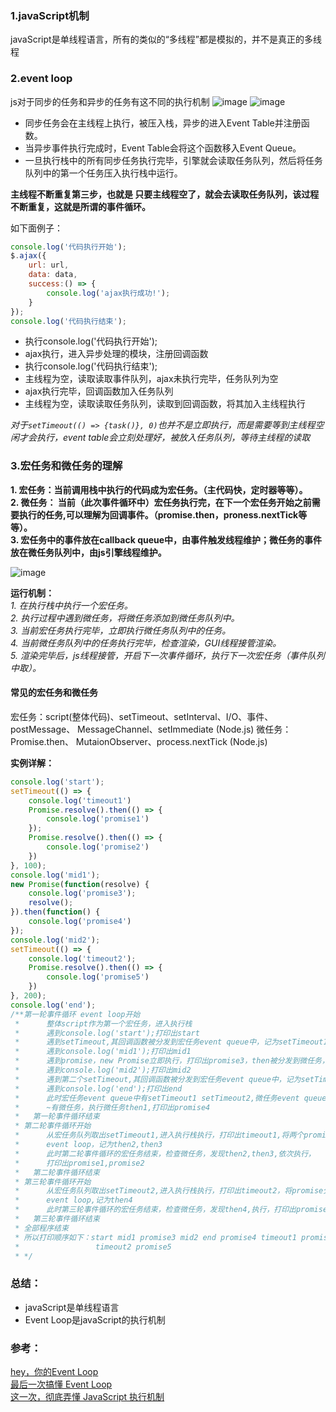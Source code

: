 ### 1.javaScript机制
javaScript是单线程语言，所有的类似的“多线程”都是模拟的，并不是真正的多线程

### 2.event loop

js对于同步的任务和异步的任务有这不同的执行机制
![image](https://user-images.githubusercontent.com/16349885/61018142-5e285900-a3c8-11e9-812c-fa9e171ddf5c.png)
![image](https://user-images.githubusercontent.com/16349885/61018234-a3e52180-a3c8-11e9-8236-edf392b52b38.png)

- 同步任务会在主线程上执行，被压入栈，异步的进入Event Table并注册函数。
- 当异步事件执行完成时，Event Table会将这个函数移入Event Queue。
- 一旦执行栈中的所有同步任务执行完毕，引擎就会读取任务队列，然后将任务队列中的第一个任务压入执行栈中运行。

**主线程不断重复第三步，也就是 只要主线程空了，就会去读取任务队列，该过程不断重复，这就是所谓的事件循环。**

如下面例子：
``` javaScript
console.log('代码执行开始');
$.ajax({
    url: url,
    data: data,
    success:() => {
        console.log('ajax执行成功!');
    }
});
console.log('代码执行结束');
```

- 执行console.log('代码执行开始');
- ajax执行，进入异步处理的模块，注册回调函数
- 执行console.log('代码执行结束');
- 主线程为空，读取读取事件队列，ajax未执行完毕，任务队列为空
- ajax执行完毕，回调函数加入任务队列
- 主线程为空，读取读取任务队列，读取到回调函数，将其加入主线程执行

_对于`setTimeout(() => {task()}, 0)`也并不是立即执行，而是需要等到主线程空闲才会执行，event table会立刻处理好，被放入任务队列，等待主线程的读取_

### 3.宏任务和微任务的理解
**1. 宏任务：当前调用栈中执行的代码成为宏任务。（主代码快，定时器等等）。  
2. 微任务： 当前（此次事件循环中）宏任务执行完，在下一个宏任务开始之前需要执行的任务,可以理解为回调事件。（promise.then，proness.nextTick等等）。  
3. 宏任务中的事件放在callback queue中，由事件触发线程维护；微任务的事件放在微任务队列中，由js引擎线程维护。**

![image](https://user-images.githubusercontent.com/16349885/61024204-7657a280-a3df-11e9-8e3b-7e37a1db28b6.png)

**运行机制：**  
_1. 在执行栈中执行一个宏任务。  
2. 执行过程中遇到微任务，将微任务添加到微任务队列中。  
3. 当前宏任务执行完毕，立即执行微任务队列中的任务。  
4. 当前微任务队列中的任务执行完毕，检查渲染，GUI线程接管渲染。  
5. 渲染完毕后，js线程接管，开启下一次事件循环，执行下一次宏任务（事件队列中取）。_

#### 常见的宏任务和微任务
宏任务：script(整体代码)、setTimeout、setInterval、I/O、事件、postMessage、 MessageChannel、setImmediate (Node.js)
微任务：Promise.then、 MutaionObserver、process.nextTick (Node.js)

**实例详解：**
``` javaScript
console.log('start');
setTimeout(() => {
    console.log('timeout1')
    Promise.resolve().then(() => {
        console.log('promise1')
    });
    Promise.resolve().then(() => {
        console.log('promise2')
    })
}, 100);
console.log('mid1');
new Promise(function(resolve) {
    console.log('promise3');
    resolve();
}).then(function() {
    console.log('promise4')
});
console.log('mid2');
setTimeout(() => {
    console.log('timeout2');
    Promise.resolve().then(() => {
        console.log('promise5')
    })
}, 200);
console.log('end');
/**第一轮事件循环 event loop开始
 *      整体script作为第一个宏任务，进入执行栈
 *      遇到console.log('start');打印出start
 *      遇到setTimeout,其回调函数被分发到宏任务event queue中，记为setTimeout1
 *      遇到console.log('mid1');打印出mid1
 *      遇到promise，new Promise立即执行，打印出promise3，then被分发到微任务，记为then1
 *      遇到console.log('mid2');打印出mid2
 *      遇到第二个setTimeout,其回调函数被分发到宏任务event queue中，记为setTimeout2
 *      遇到console.log('end');打印出end
 *      此时宏任务event queue中有setTimeout1 setTimeout2,微任务event queue中有then1
 *      ~有微任务，执行微任务then1,打印出promise4
 *   第一轮事件循环结束
 * 第二轮事件循环开始
 *      从宏任务队列取出setTimeout1,进入执行栈执行，打印出timeout1,将两个promise分发到微任务
 *      event loop，记为then2,then3
 *      此时第二轮事件循环的宏任务结束，检查微任务，发现then2,then3,依次执行，
 *      打印出promise1,promise2
 *   第二轮事件循环结束
 * 第三轮事件循环开始
 *      从宏任务队列取出setTimeout2,进入执行栈执行，打印出timeout2，将promise分发到微任务
 *      event loop,记为then4
 *      此时第三轮事件循环的宏任务结束，检查微任务，发现then4,执行，打印出promise5
 *   第三轮事件循环结束
 * 全部程序结束
 * 所以打印顺序如下：start mid1 promise3 mid2 end promise4 timeout1 promise1 promise2
 *                 timeout2 promise5
 * */
```
### 总结：
- javaScript是单线程语言
- Event Loop是javaScript的执行机制
### 参考：
[hey，你的Event Loop](https://juejin.im/post/5b63b4cb6fb9a04fb4017f5a)  
[最后一次搞懂 Event Loop](https://juejin.im/post/5cbc0a9cf265da03b11f3505#heading-0)  
[这一次，彻底弄懂 JavaScript 执行机制](https://juejin.im/post/59e85eebf265da430d571f89#heading-0)
